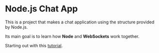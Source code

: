 # Node.js Chat App
This is a project that makes a chat application using the structure provided by Node.js.

Its main goal is to learn how **Node** and **WebSockets** work together.

Starting out with this [tutorial](http://codular.com/node-web-sockets).

